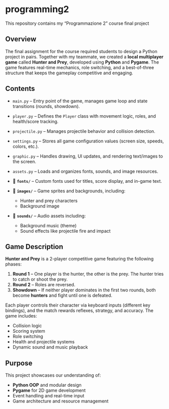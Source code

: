 # programming2

This repository contains my “Programmazione 2” course final project

## Overview

The final assignment for the course required students to design a Python project in pairs. Together with my teammate, we created a **local multiplayer game** called **Hunter and Prey**, developed using **Python** and **Pygame**. The game features real-time mechanics, role switching, and a best-of-three structure that keeps the gameplay competitive and engaging.

## Contents

  * `main.py` – Entry point of the game, manages game loop and state transitions (rounds, showdown).
  * `player.py` – Defines the `Player` class with movement logic, roles, and health/score tracking.
  * `projectile.py` – Manages projectile behavior and collision detection.
  * `settings.py` – Stores all game configuration values (screen size, speeds, colors, etc.).
  * `graphic.py` – Handles drawing, UI updates, and rendering text/images to the screen.
  * `assets.py` – Loads and organizes fonts, sounds, and image resources.

* 📁 **`fonts/`** – Custom fonts used for titles, score display, and in-game text.

* 📁 **`images/`** – Game sprites and backgrounds, including:

  * Hunter and prey characters
  * Background image

* 📁 **`sounds/`** – Audio assets including:

  * Background music (theme)
  * Sound effects like projectile fire and impact

## Game Description

**Hunter and Prey** is a 2-player competitive game featuring the following phases:

1. **Round 1** – One player is the hunter, the other is the prey. The hunter tries to catch or shoot the prey.
2. **Round 2** – Roles are reversed.
3. **Showdown** – If neither player dominates in the first two rounds, both become **hunters** and fight until one is defeated.

Each player controls their character via keyboard inputs (different key bindings), and the match rewards reflexes, strategy, and accuracy. The game includes:

* Collision logic
* Scoring system
* Role switching
* Health and projectile systems
* Dynamic sound and music playback

## Purpose

This project showcases our understanding of:

* **Python OOP** and modular design
* **Pygame** for 2D game development
* Event handling and real-time input
* Game architecture and resource management
